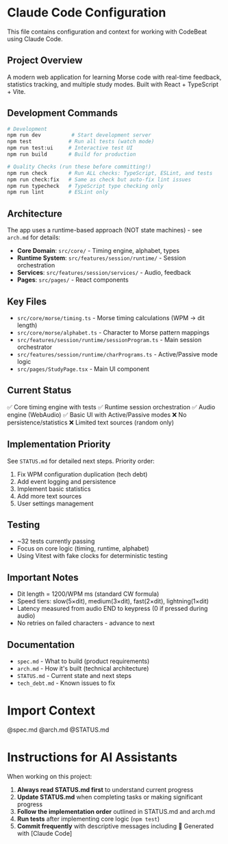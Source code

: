 # Claude Code Configuration

This file contains configuration and context for working with CodeBeat using Claude Code.

## Project Overview

A modern web application for learning Morse code with real-time feedback, statistics tracking, and multiple study modes. Built with React + TypeScript + Vite.

## Development Commands

```bash
# Development
npm run dev          # Start development server
npm test            # Run all tests (watch mode)
npm run test:ui     # Interactive test UI
npm run build       # Build for production

# Quality Checks (run these before committing!)
npm run check       # Run ALL checks: TypeScript, ESLint, and tests
npm run check:fix   # Same as check but auto-fix lint issues
npm run typecheck   # TypeScript type checking only
npm run lint        # ESLint only
```

## Architecture

The app uses a runtime-based approach (NOT state machines) - see `arch.md` for details:

- **Core Domain**: `src/core/` - Timing engine, alphabet, types
- **Runtime System**: `src/features/session/runtime/` - Session orchestration
- **Services**: `src/features/session/services/` - Audio, feedback
- **Pages**: `src/pages/` - React components

## Key Files

- `src/core/morse/timing.ts` - Morse timing calculations (WPM → dit length)
- `src/core/morse/alphabet.ts` - Character to Morse pattern mappings
- `src/features/session/runtime/sessionProgram.ts` - Main session orchestrator
- `src/features/session/runtime/charPrograms.ts` - Active/Passive mode logic
- `src/pages/StudyPage.tsx` - Main UI component

## Current Status

✅ Core timing engine with tests
✅ Runtime session orchestration
✅ Audio engine (WebAudio)
✅ Basic UI with Active/Passive modes
❌ No persistence/statistics
❌ Limited text sources (random only)

## Implementation Priority

See `STATUS.md` for detailed next steps. Priority order:
1. Fix WPM configuration duplication (tech debt)
2. Add event logging and persistence
3. Implement basic statistics
4. Add more text sources
5. User settings management

## Testing

- ~32 tests currently passing
- Focus on core logic (timing, runtime, alphabet)
- Using Vitest with fake clocks for deterministic testing

## Important Notes

- Dit length = 1200/WPM ms (standard CW formula)
- Speed tiers: slow(5×dit), medium(3×dit), fast(2×dit), lightning(1×dit)
- Latency measured from audio END to keypress (0 if pressed during audio)
- No retries on failed characters - advance to next

## Documentation

- `spec.md` - What to build (product requirements)
- `arch.md` - How it's built (technical architecture)
- `STATUS.md` - Current state and next steps
- `tech_debt.md` - Known issues to fix

# Import Context
@spec.md
@arch.md
@STATUS.md

# Instructions for AI Assistants

When working on this project:
1. **Always read STATUS.md first** to understand current progress
2. **Update STATUS.md** when completing tasks or making significant progress
3. **Follow the implementation order** outlined in STATUS.md and arch.md
4. **Run tests** after implementing core logic (`npm test`)
5. **Commit frequently** with descriptive messages including 🤖 Generated with [Claude Code]
